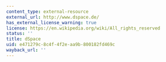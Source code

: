 ```yaml
---
content_type: external-resource
external_url: http://www.dspace.de/
has_external_license_warning: true
license: https://en.wikipedia.org/wiki/All_rights_reserved
status: ''
title: dSpace
uid: e471279c-8c4f-4f2e-aa9b-800182fd469c
wayback_url: ''
---
```

